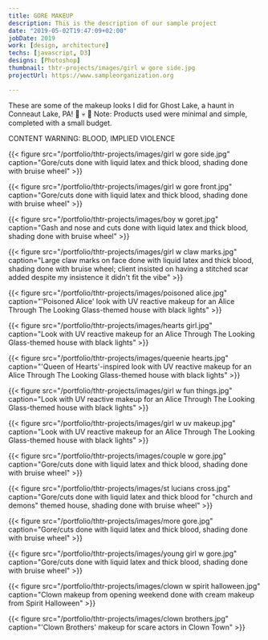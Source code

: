 ```yaml
---
title: GORE MAKEUP
description: This is the description of our sample project
date: "2019-05-02T19:47:09+02:00"
jobDate: 2019
work: [design, architecture]
techs: [javascript, D3]
designs: [Photoshop]
thumbnail: thtr-projects/images/girl w gore side.jpg
projectUrl: https://www.sampleorganization.org

---
```


These are some of the makeup looks I did for Ghost Lake, a haunt in Conneaut Lake, PA! :ghost: :skull: :red_circle:
Note: Products used were minimal and simple, completed with a small budget.

CONTENT WARNING: BLOOD, IMPLIED VIOLENCE

{{< figure src="/portfolio/thtr-projects/images/girl w gore side.jpg" caption="Gore/cuts done with liquid latex and thick blood, shading done with bruise wheel" >}}

{{< figure src="/portfolio/thtr-projects/images/girl w gore front.jpg" caption="Gore/cuts done with liquid latex and thick blood, shading done with bruise wheel" >}}

{{< figure src="/portfolio/thtr-projects/images/boy w goret.jpg" caption="Gash and nose and cuts done with liquid latex and thick blood, shading done with bruise wheel" >}}

{{< figure src="/portfolio/thtr-projects/images/girl w claw marks.jpg" caption="Large claw marks on face done with liquid latex and thick blood, shading done with bruise wheel; client insisted on having a stitched scar added despite my insistence it didn't fit the vibe" >}}

{{< figure src="/portfolio/thtr-projects/images/poisoned alice.jpg" caption="'Poisoned Alice' look with UV reactive makeup for an Alice Through The Looking Glass-themed house with black lights" >}}

{{< figure src="/portfolio/thtr-projects/images/hearts girl.jpg" caption="Look with UV reactive makeup for an Alice Through The Looking Glass-themed house with black lights" >}}

{{< figure src="/portfolio/thtr-projects/images/queenie hearts.jpg" caption="'Queen of Hearts'-inspired look with UV reactive makeup for an Alice Through The Looking Glass-themed house with black lights" >}}

{{< figure src="/portfolio/thtr-projects/images/girl w fun things.jpg" caption="Look with UV reactive makeup for an Alice Through The Looking Glass-themed house with black lights" >}}

{{< figure src="/portfolio/thtr-projects/images/girl w uv makeup.jpg" caption="Look with UV reactive makeup for an  Alice Through The Looking Glass-themed house with black lights" >}}

{{< figure src="/portfolio/thtr-projects/images/couple w gore.jpg" caption="Gore/cuts done with liquid latex and thick blood, shading done with bruise wheel" >}}

{{< figure src="/portfolio/thtr-projects/images/st lucians cross.jpg" caption="Gore/cuts done with liquid latex and thick blood for "church and demons" themed house, shading done with bruise wheel" >}}

{{< figure src="/portfolio/thtr-projects/images/more gore.jpg" caption="Gore/cuts done with liquid latex and thick blood, shading done with bruise wheel" >}}

{{< figure src="/portfolio/thtr-projects/images/young girl w gore.jpg" caption="Gore/cuts done with liquid latex and thick blood, shading done with bruise wheel" >}}

{{< figure src="/portfolio/thtr-projects/images/clown w spirit halloween.jpg" caption="Clown makeup from opening weekend done with cream makeup from Spirit Halloween" >}}

{{< figure src="/portfolio/thtr-projects/images/clown brothers.jpg" caption="'Clown Brothers' makeup for scare actors in Clown Town" >}}

